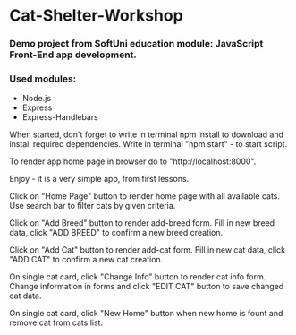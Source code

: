 # Cat-Shelter-Workshop

### Demo project from SoftUni education module: JavaScript Front-End app development.

### Used modules:
- Node.js
- Express
- Express-Handlebars

When started, don't forget to write in terminal npm install to download and install required dependencies.
Write in terminal "npm start" - to start script.

To render app home page in browser do to "http://localhost:8000".

Enjoy - it is a very simple app, from first lessons.

Click on "Home Page" button to render home page with all available cats.
Use search bar to filter cats by given criteria.

Click on "Add Breed" button to render add-breed form.
Fill in new breed data, click "ADD BREED" to confirm a new breed creation.

Click on "Add Cat" button to render add-cat form.
Fill in new cat data, click "ADD CAT" to confirm a new cat creation.

On single cat card, click "Change Info" button to render cat info form.
Change information in forms and click "EDIT CAT" button to save changed cat data. 

On single cat card, click "New Home" button when new home is fount and remove cat from cats list.
